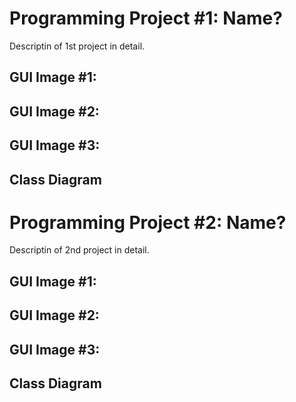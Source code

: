 # Programming Project #1: Name?
Descriptin of 1st project in detail.

## GUI Image #1:
## GUI Image #2:
## GUI Image #3:

## Class Diagram

# Programming Project #2: Name?
Descriptin of 2nd project in detail.

## GUI Image #1:
## GUI Image #2:
## GUI Image #3:

## Class Diagram



